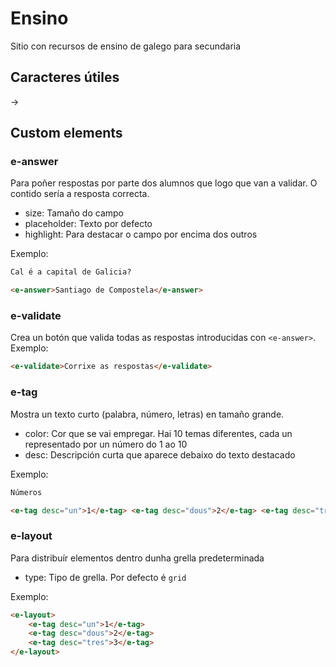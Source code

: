 # Ensino

Sitio con recursos de ensino de galego para secundaria

## Caracteres útiles

→

## Custom elements

### e-answer

Para poñer respostas por parte dos alumnos que logo que van a validar. O contido
sería a resposta correcta.

- size: Tamaño do campo
- placeholder: Texto por defecto
- highlight: Para destacar o campo por encima dos outros

Exemplo:

```html
Cal é a capital de Galicia?

<e-answer>Santiago de Compostela</e-answer>
```

### e-validate

Crea un botón que valida todas as respostas introducidas con `<e-answer>`.
Exemplo:

```html
<e-validate>Corrixe as respostas</e-validate>
```

### e-tag

Mostra un texto curto (palabra, número, letras) en tamaño grande.

- color: Cor que se vai empregar. Hai 10 temas diferentes, cada un representado
  por un número do 1 ao 10
- desc: Descripción curta que aparece debaixo do texto destacado

Exemplo:

```html
Números

<e-tag desc="un">1</e-tag> <e-tag desc="dous">2</e-tag> <e-tag desc="tres">3</e-tag>
```

### e-layout

Para distribuír elementos dentro dunha grella predeterminada

- type: Tipo de grella. Por defecto é `grid`

Exemplo:

```html
<e-layout>
    <e-tag desc="un">1</e-tag>
    <e-tag desc="dous">2</e-tag>
    <e-tag desc="tres">3</e-tag>
</e-layout>
```
